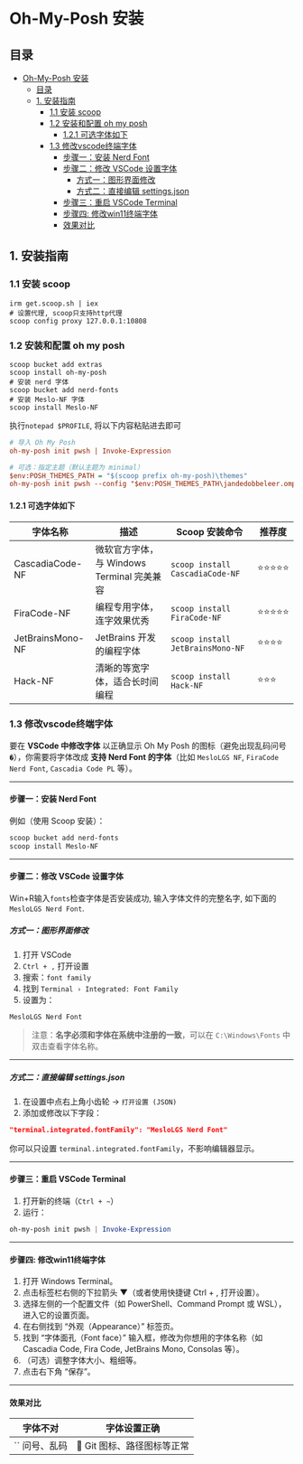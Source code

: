 # Oh-My-Posh 安装

## 目录
- [Oh-My-Posh 安装](#oh-my-posh-安装)
  - [目录](#目录)
  - [1. 安装指南](#1-安装指南)
    - [1.1 安装 scoop](#11-安装-scoop)
    - [1.2 安装和配置 oh my posh](#12-安装和配置-oh-my-posh)
      - [1.2.1 可选字体如下](#121-可选字体如下)
    - [1.3 修改vscode终端字体](#13-修改vscode终端字体)
      - [步骤一：安装 Nerd Font](#步骤一安装-nerd-font)
      - [步骤二：修改 VSCode 设置字体](#步骤二修改-vscode-设置字体)
        - [方式一：图形界面修改](#方式一图形界面修改)
        - [方式二：直接编辑 settings.json](#方式二直接编辑-settingsjson)
      - [步骤三：重启 VSCode Terminal](#步骤三重启-vscode-terminal)
      - [步骤四: 修改win11终端字体](#步骤四-修改win11终端字体)
      - [效果对比](#效果对比)

## 1. 安装指南

### 1.1 安装 scoop
```
irm get.scoop.sh | iex
# 设置代理, scoop只支持http代理
scoop config proxy 127.0.0.1:10808
```

### 1.2 安装和配置 oh my posh

```
scoop bucket add extras
scoop install oh-my-posh
# 安装 nerd 字体
scoop bucket add nerd-fonts
# 安装 Meslo-NF 字体
scoop install Meslo-NF
```
执行`notepad $PROFILE`, 将以下内容粘贴进去即可
```ini
# 导入 Oh My Posh
oh-my-posh init pwsh | Invoke-Expression

# 可选：指定主题（默认主题为 minimal）
$env:POSH_THEMES_PATH = "$(scoop prefix oh-my-posh)\themes"
oh-my-posh init pwsh --config "$env:POSH_THEMES_PATH\jandedobbeleer.omp.json" | Invoke-Expression
```

#### 1.2.1 可选字体如下
| 字体名称 | 描述 | Scoop 安装命令 | 推荐度 |
|----------|------|----------------|--------|
| CascadiaCode-NF | 微软官方字体，与 Windows Terminal 完美兼容 | `scoop install CascadiaCode-NF` | ⭐⭐⭐⭐⭐ |
| FiraCode-NF | 编程专用字体，连字效果优秀 | `scoop install FiraCode-NF` | ⭐⭐⭐⭐⭐ |
| JetBrainsMono-NF | JetBrains 开发的编程字体 | `scoop install JetBrainsMono-NF` | ⭐⭐⭐⭐ |
| Hack-NF | 清晰的等宽字体，适合长时间编程 | `scoop install Hack-NF` | ⭐⭐⭐ |

### 1.3 修改vscode终端字体

要在 **VSCode 中修改字体** 以正确显示 Oh My Posh 的图标（避免出现乱码问号 `�`），你需要将字体改成 **支持 Nerd Font 的字体**（比如 `MesloLGS NF`, `FiraCode Nerd Font`, `Cascadia Code PL` 等）。

---

#### 步骤一：安装 Nerd Font

例如（使用 Scoop 安装）：

```powershell
scoop bucket add nerd-fonts
scoop install Meslo-NF
```

---

#### 步骤二：修改 VSCode 设置字体

Win+R输入`fonts`检查字体是否安装成功, 输入字体文件的完整名字, 如下面的`MesloLGS Nerd Font`.

##### 方式一：图形界面修改

1. 打开 VSCode
2. `Ctrl + ,` 打开设置
3. 搜索：`font family`
4. 找到 `Terminal › Integrated: Font Family`
5. 设置为：

```
MesloLGS Nerd Font
```

> 注意：**名字必须和字体在系统中注册的一致**，可以在 `C:\Windows\Fonts` 中双击查看字体名称。

---

##### 方式二：直接编辑 settings.json

1. 在设置中点右上角小齿轮 → `打开设置 (JSON)`
2. 添加或修改以下字段：

```json
"terminal.integrated.fontFamily": "MesloLGS Nerd Font"
```

你可以只设置 `terminal.integrated.fontFamily`，不影响编辑器显示。

---

#### 步骤三：重启 VSCode Terminal

1. 打开新的终端（`Ctrl + ~`）
2. 运行：

```powershell
oh-my-posh init pwsh | Invoke-Expression
```

---

#### 步骤四: 修改win11终端字体
1. 打开 Windows Terminal。
2. 点击标签栏右侧的下拉箭头 ▼（或者使用快捷键 Ctrl + , 打开设置）。
3. 选择左侧的一个配置文件（如 PowerShell、Command Prompt 或 WSL），进入它的设置页面。
4. 在右侧找到 “外观（Appearance）” 标签页。
5. 找到 “字体面孔（Font face）” 输入框，修改为你想用的字体名称（如 Cascadia Code, Fira Code, JetBrains Mono, Consolas 等）。
6. （可选）调整字体大小、粗细等。
7. 点击右下角 “保存”。

---

#### 效果对比

| 字体不对      | 字体设置正确            |
| --------- | ----------------- |
| `` 问号、乱码 | 🎯 Git 图标、路径图标等正常 |




